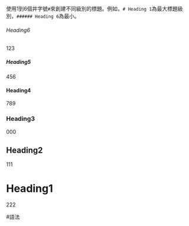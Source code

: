 使用1到6個井字號`#`來創建不同級別的標題。例如，`# Heading 1`為最大標題級別，`###### Heading 6`為最小。

###### Heading6
123
##### Heading5
456
#### Heading4
789
### Heading3
000
## Heading2
111
# Heading1
222


#語法 